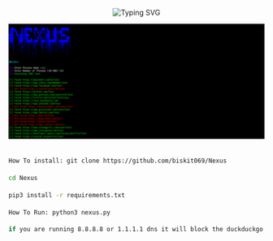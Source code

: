 <p align="center">
  <img src="https://readme-typing-svg.demolab.com?font=Fira+Code&duration=3000&pause=1000&color=3713F7&width=435&lines=tool+for+osint..." alt="Typing SVG">
</p>

![png](./tool.png)
```bash

How To install: git clone https://github.com/biskit069/Nexus

cd Nexus

pip3 install -r requirements.txt

How To Run: python3 nexus.py

if you are running 8.8.8.8 or 1.1.1.1 dns it will block the duckduckgo links
